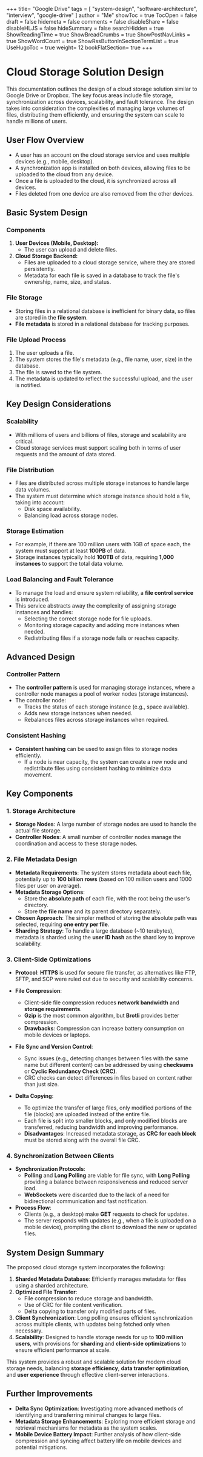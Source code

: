 +++
title= "Google Drive"
tags = [ "system-design", "software-architecture", "interview", "google-drive" ]
author = "Me"
showToc = true
TocOpen = false
draft = false
hidemeta = false
comments = false
disableShare = false
disableHLJS = false
hideSummary = false
searchHidden = true
ShowReadingTime = true
ShowBreadCrumbs = true
ShowPostNavLinks = true
ShowWordCount = true
ShowRssButtonInSectionTermList = true
UseHugoToc = true
weight= 12
bookFlatSection= true
+++

# Cloud Storage Solution Design

This documentation outlines the design of a cloud storage solution similar to Google Drive or Dropbox. The key focus areas include file storage, synchronization across devices, scalability, and fault tolerance. The design takes into consideration the complexities of managing large volumes of files, distributing them efficiently, and ensuring the system can scale to handle millions of users.

## User Flow Overview
- A user has an account on the cloud storage service and uses multiple devices (e.g., mobile, desktop).
- A synchronization app is installed on both devices, allowing files to be uploaded to the cloud from any device.
- Once a file is uploaded to the cloud, it is synchronized across all devices.
- Files deleted from one device are also removed from the other devices.

## Basic System Design

### Components
1. **User Devices (Mobile, Desktop):**
   - The user can upload and delete files.
2. **Cloud Storage Backend:**
   - Files are uploaded to a cloud storage service, where they are stored persistently.
   - Metadata for each file is saved in a database to track the file's ownership, name, size, and status.

### File Storage
- Storing files in a relational database is inefficient for binary data, so files are stored in the **file system**.
- **File metadata** is stored in a relational database for tracking purposes.

### File Upload Process
1. The user uploads a file.
2. The system stores the file's metadata (e.g., file name, user, size) in the database.
3. The file is saved to the file system.
4. The metadata is updated to reflect the successful upload, and the user is notified.

## Key Design Considerations

### Scalability
- With millions of users and billions of files, storage and scalability are critical.
- Cloud storage services must support scaling both in terms of user requests and the amount of data stored.

### File Distribution
- Files are distributed across multiple storage instances to handle large data volumes.
- The system must determine which storage instance should hold a file, taking into account:
  - Disk space availability.
  - Balancing load across storage nodes.

### Storage Estimation
- For example, if there are 100 million users with 1GB of space each, the system must support at least **100PB** of data.
- Storage instances typically hold **100TB** of data, requiring **1,000 instances** to support the total data volume.

### Load Balancing and Fault Tolerance
- To manage the load and ensure system reliability, a **file control service** is introduced.
- This service abstracts away the complexity of assigning storage instances and handles:
  - Selecting the correct storage node for file uploads.
  - Monitoring storage capacity and adding more instances when needed.
  - Redistributing files if a storage node fails or reaches capacity.

## Advanced Design

### Controller Pattern
- The **controller pattern** is used for managing storage instances, where a controller node manages a pool of worker nodes (storage instances).
- The controller node:
  - Tracks the status of each storage instance (e.g., space available).
  - Adds new storage instances when needed.
  - Rebalances files across storage instances when required.

### Consistent Hashing
- **Consistent hashing** can be used to assign files to storage nodes efficiently.
  - If a node is near capacity, the system can create a new node and redistribute files using consistent hashing to minimize data movement.

## Key Components

### 1. **Storage Architecture**
   - **Storage Nodes**: A large number of storage nodes are used to handle the actual file storage.
   - **Controller Nodes**: A small number of controller nodes manage the coordination and access to these storage nodes.

### 2. **File Metadata Design**
   - **Metadata Requirements**: The system stores metadata about each file, potentially up to **100 billion rows** (based on 100 million users and 1000 files per user on average).
   - **Metadata Storage Options**:
     - Store the **absolute path** of each file, with the root being the user's directory.
     - Store the **file name** and its parent directory separately.
   - **Chosen Approach**: The simpler method of storing the absolute path was selected, requiring **one entry per file**.
   - **Sharding Strategy**: To handle a large database (~10 terabytes), metadata is sharded using the **user ID hash** as the shard key to improve scalability.

### 3. **Client-Side Optimizations**
   - **Protocol**: **HTTPS** is used for secure file transfer, as alternatives like FTP, SFTP, and SCP were ruled out due to security and scalability concerns.
   
   - **File Compression**:
     - Client-side file compression reduces **network bandwidth** and **storage requirements**.
     - **Gzip** is the most common algorithm, but **Brotli** provides better compression.
     - **Drawbacks**: Compression can increase battery consumption on mobile devices or laptops.
   
   - **File Sync and Version Control**:
     - Sync issues (e.g., detecting changes between files with the same name but different content) can be addressed by using **checksums** or **Cyclic Redundancy Check (CRC)**.
     - CRC checks can detect differences in files based on content rather than just size.

   - **Delta Copying**:
     - To optimize the transfer of large files, only modified portions of the file (blocks) are uploaded instead of the entire file.
     - Each file is split into smaller blocks, and only modified blocks are transferred, reducing bandwidth and improving performance.
     - **Disadvantages**: Increased metadata storage, as **CRC for each block** must be stored along with the overall file CRC.

### 4. **Synchronization Between Clients**
   - **Synchronization Protocols**:
     - **Polling** and **Long Polling** are viable for file sync, with **Long Polling** providing a balance between responsiveness and reduced server load.
     - **WebSockets** were discarded due to the lack of a need for bidirectional communication and fast notification.
   - **Process Flow**:
     - Clients (e.g., a desktop) make **GET** requests to check for updates.
     - The server responds with updates (e.g., when a file is uploaded on a mobile device), prompting the client to download the new or updated files.

## System Design Summary

The proposed cloud storage system incorporates the following:
1. **Sharded Metadata Database**: Efficiently manages metadata for files using a sharded architecture.
2. **Optimized File Transfer**:
   - File compression to reduce storage and bandwidth.
   - Use of CRC for file content verification.
   - Delta copying to transfer only modified parts of files.
3. **Client Synchronization**: Long polling ensures efficient synchronization across multiple clients, with updates being fetched only when necessary.
4. **Scalability**: Designed to handle storage needs for up to **100 million users**, with provisions for **sharding** and **client-side optimizations** to ensure efficient performance at scale.

This system provides a robust and scalable solution for modern cloud storage needs, balancing **storage efficiency**, **data transfer optimization**, and **user experience** through effective client-server interactions.

## Further Improvements
- **Delta Sync Optimization**: Investigating more advanced methods of identifying and transferring minimal changes to large files.
- **Metadata Storage Enhancements**: Exploring more efficient storage and retrieval mechanisms for metadata as the system scales.
- **Mobile Device Battery Impact**: Further analysis of how client-side compression and syncing affect battery life on mobile devices and potential mitigations.



